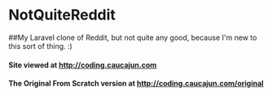 # NotQuiteReddit
##My Laravel clone of Reddit, but not quite any good, because I'm new to this sort of thing.  :)
#### Site viewed at http://coding.caucajun.com
#### The Original From Scratch version at http://coding.caucajun.com/original
